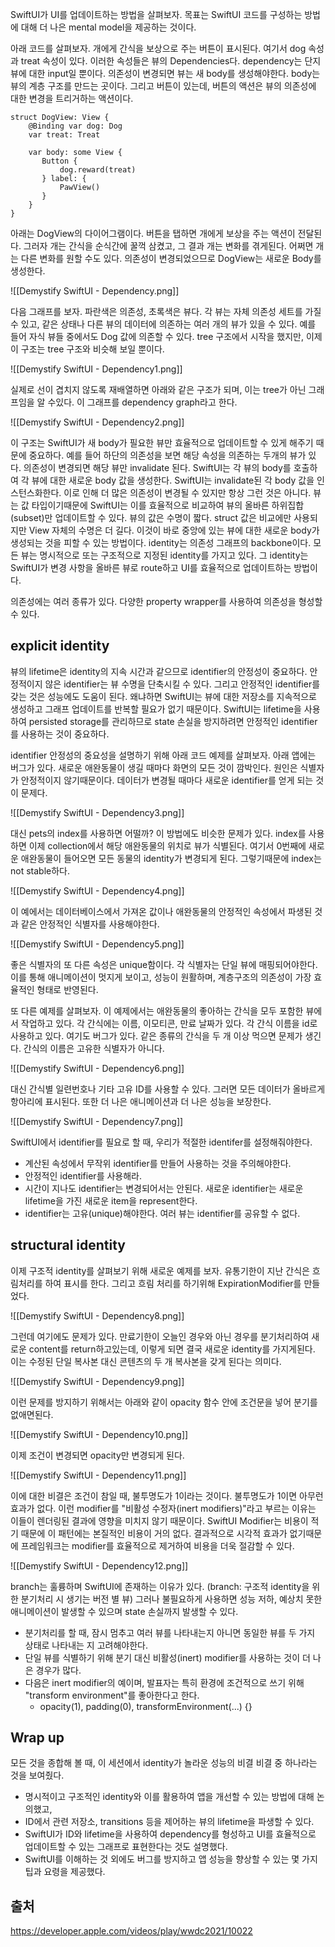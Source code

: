 SwiftUI가 UI를 업데이트하는 방법을 살펴보자.
목표는 SwiftUI 코드를 구성하는 방법에 대해 더 나은 mental model을 제공하는 것이다.

아래 코드를 살펴보자. 개에게 간식을 보상으로 주는 버튼이 표시된다. 여기서 dog 속성과 treat 속성이 있다. 이러한 속성들은 뷰의 Dependencies다. dependency는 단지 뷰에 대한 input일 뿐이다. 의존성이 변경되면 뷰는 새 body를 생성해야한다. body는 뷰의 계층 구조를 만드는 곳이다. 그리고 버튼이 있는데, 버튼의 액션은 뷰의 의존성에 대한 변경을 트리거하는 액션이다.

```
struct DogView: View {
    @Binding var dog: Dog
    var treat: Treat

    var body: some View {
       Button {
           dog.reward(treat)
       } label: {
           PawView()
       }
    }
}
```

아래는 DogView의 다이어그램이다. 버튼을 탭하면 개에게 보상을 주는 액션이 전달된다. 그러자 개는 간식을 순식간에 꿀꺽 삼켰고, 그 결과 개는 변화를 겪게된다. 어쩌면 개는 다른 변화를 원할 수도 있다. 의존성이 변경되었으므로 DogView는 새로운 Body를 생성한다. 

![[Demystify SwiftUI - Dependency.png]]

다음 그래프를 보자. 파란색은 의존성, 초록색은 뷰다. 각 뷰는 자체 의존성 세트를 가질 수 있고, 같은 상태나 다른 뷰의 데이터에 의존하는 여러 개의 뷰가 있을 수 있다. 예를 들어 자식 뷰들 중에서도 Dog 값에 의존할 수 있다. tree 구조에서 시작을 했지만, 이제 이 구조는 tree 구조와 비슷해 보일 뿐이다.

![[Demystify SwiftUI - Dependency1.png]]

실제로 선이 겹치지 않도록 재배열하면 아래와 같은 구조가 되며, 이는 tree가 아닌 그래프임을 알 수있다. 이 그래프를 dependency graph라고 한다. 

![[Demystify SwiftUI - Dependency2.png]]

이 구조는 SwiftUI가 새 body가 필요한 뷰만 효율적으로 업데이트할 수 있게 해주기 때문에 중요하다. 예를 들어 하단의 의존성을 보면 해당 속성을 의존하는 두개의 뷰가 있다. 의존성이 변경되면 해당 뷰만 invalidate 된다. SwiftUI는 각 뷰의 body를 호출하여 각 뷰에 대한 새로운 body 값을 생성한다. SwiftUI는 invalidate된 각 body 값을 인스턴스화한다. 이로 인해 더 많은 의존성이 변경될 수 있지만 항상 그런 것은 아니다. 뷰는 값 타입이기때문에 SwiftUI는 이를 효율적으로 비교하여 뷰의 올바른 하위집합(subset)만 업데이트할 수 있다. 뷰의 값은 수명이 짧다. struct 값은 비교에만 사용되지만 View 자체의 수명은 더 길다. 이것이 바로 중앙에 있는 뷰에 대한 새로운 body가 생성되는 것을 피할 수 있는 방법이다. identity는 의존성 그래프의 backbone이다. 모든 뷰는 명시적으로 또는 구조적으로 지정된 identity를 가지고 있다. 그 identity는 SwiftUI가 변경 사항을 올바른 뷰로 route하고 UI를 효율적으로 업데이트하는 방법이다.

의존성에는 여러 종류가 있다. 다양한 property wrapper를 사용하여 의존성을 형성할 수 있다.

## explicit identity

뷰의 lifetime은 identity의 지속 시간과 같으므로 identifier의 안정성이 중요하다. 안정적이지 않은 identifier는 뷰 수명을 단축시킬 수 있다. 그리고 안정적인 identifier를 갖는 것은 성능에도 도움이 된다. 왜냐하면 SwiftUI는 뷰에 대한 저장소를 지속적으로 생성하고 그래프 업데이트를 반복할 필요가 없기 때문이다. SwiftUI는 lifetime을 사용하여 persisted storage를 관리하므로 state 손실을 방지하려면 안정적인 identifier를 사용하는 것이 중요하다. 

identifier 안정성의 중요성을 설명하기 위해 아래 코드 예제를 살펴보자. 아래 앱에는 버그가 있다. 새로운 애완동물이 생길 때마다 화면의 모든 것이 깜박인다. 원인은 식별자가 안정적이지 않기때문이다. 데이터가 변경될 때마다 새로운 identifier를 얻게 되는 것이 문제다.

![[Demystify SwiftUI - Dependency3.png]]

대신 pets의 index를 사용하면 어떨까? 이 방법에도 비슷한 문제가 있다. index를 사용하면 이제 collection에서 해당 애완동물의 위치로 뷰가 식별된다. 여기서 0번째에 새로운 애완동물이 들어오면 모든 동물의 identity가 변경되게 된다. 그렇기때문에 index는 not stable하다.

![[Demystify SwiftUI - Dependency4.png]]

이 예에서는 데이터베이스에서 가져온 값이나 애완동물의 안정적인 속성에서 파생된 것과 같은 안정적인 식별자를 사용해야한다.

![[Demystify SwiftUI - Dependency5.png]]

좋은 식별자의 또 다른 속성은 unique함이다. 각 식별자는 단일 뷰에 매핑되어야한다. 이를 통해 애니메이션이 멋지게 보이고, 성능이 원활하며, 계층구조의 의존성이 가장 효율적인 형태로 반영된다.

또 다른 예제를 살펴보자. 이 예제에서는 애완동물의 좋아하는 간식을 모두 포함한 뷰에서 작업하고 있다. 각 간식에는 이름, 이모티콘, 만료 날짜가 있다. 각 간식 이름을 id로 사용하고 있다. 여기도 버그가 있다. 같은 종류의 간식을 두 개 이상 먹으면 문제가 생긴다. 간식의 이름은 고유한 식별자가 아니다.

![[Demystify SwiftUI - Dependency6.png]]

대신 간식별 일련번호나 기타 고유 ID를 사용할 수 있다. 그러면 모든 데이터가 올바르게 항아리에 표시된다. 또한 더 나은 애니메이션과 더 나은 성능을 보장한다.

![[Demystify SwiftUI - Dependency7.png]]

SwiftUI에서 identifier를 필요로 할 때, 우리가 적절한 identifer를 설정해줘야한다.
- 계산된 속성에서 무작위 identifier를 만들어 사용하는 것을 주의해야한다.
- 안정적인 identifier를 사용해라.
- 시간이 지나도 identifier는 변경되어서는 안된다. 새로운 identifier는 새로운 lifetime을 가진 새로운 item을 represent한다.
- identifier는 고유(unique)해야한다. 여러 뷰는 identifier를 공유할 수 없다.

## structural identity

이제 구조적 identity를 살펴보기 위해 새로운 예제를 보자. 유통기한이 지난 간식은 흐림처리를 하여 표시를 한다. 그리고 흐림 처리를 하기위해 ExpirationModifier를 만들었다.

![[Demystify SwiftUI - Dependency8.png]]

그런데 여기에도 문제가 있다. 만료기한이 오늘인 경우와 아닌 경우를 분기처리하여 새로운 content를 return하고있는데, 이렇게 되면 결국 새로운 identity를 가지게된다.
이는 수정된 단일 복사본 대신 콘텐츠의 두 개 복사본을 갖게 된다는 의미다. 

![[Demystify SwiftUI - Dependency9.png]]

이런 문제를 방지하기 위해서는 아래와 같이 opacity 함수 안에 조건문을 넣어 분기를 없애면된다.

![[Demystify SwiftUI - Dependency10.png]]

이제 조건이 변경되면 opacity만 변경되게 된다.

![[Demystify SwiftUI - Dependency11.png]]

이에 대한 비결은 조건이 참일 때, 불투명도가 1이라는 것이다. 불투명도가 1이면 아무런 효과가 없다. 이런 modifier를 "비활성 수정자(inert modifiers)"라고 부르는 이유는 이들이 렌더링된 결과에 영향을 미치지 않기 때문이다. SwiftUI Modifier는 비용이 적기 때문에 이 패턴에는 본질적인 비용이 거의 없다. 결과적으로 시각적 효과가 없기때문에 프레임워크는 modifier를 효율적으로 제거하여 비용을 더욱 절감할 수 있다. 

![[Demystify SwiftUI - Dependency12.png]]

branch는 훌륭하며 SwiftUI에 존재하는 이유가 있다. (branch: 구조적 identity을 위한 분기처리 시 생기는 버전 별 뷰) 그러나 불필요하게 사용하면 성능 저하, 예상치 못한 애니메이션이 발생할 수 있으며 state 손실까지 발생할 수 있다.

- 분기처리를 할 때, 잠시 멈추고 여러 뷰를 나타내는지 아니면 동일한 뷰를 두 가지 상태로 나타내는 지 고려해야한다.
- 단일 뷰를 식별하기 위해 분기 대신 비활성(inert) modifier를 사용하는 것이 더 나은 경우가 많다.
- 다음은 inert modifier의 예이며, 발표자는 특히 환경에 조건적으로 쓰기 위해 "transform environment"를 좋아한다고 한다.
	- opacity(1), padding(0), transformEnvironment(...) {}

## Wrap up

모든 것을 종합해 볼 때, 이 세션에서 identity가 놀라운 성능의 비결 비결 중 하나라는 것을 보여줬다.
- 명시적이고 구조적인 identity와 이를 활용하여 앱을 개선할 수 있는 방법에 대해 논의했고,
- ID에서 관련 저장소, transitions 등을 제어하는 뷰의 lifetime을 파생할 수 있다.
- SwiftUI가 ID와 lifetime을 사용하여 dependency를 형성하고 UI를 효율적으로 업데이트할 수 있는 그래프로 표현한다는 것도 설명했다.
- SwiftUI를 이해하는 것 외에도 버그를 방지하고 앱 성능을 향상할 수 있는 몇 가지 팁과 요령을 제공했다.

## 출처
https://developer.apple.com/videos/play/wwdc2021/10022